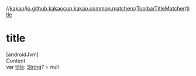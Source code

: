 //[kakao](../../../index.md)/[io.github.kakaocup.kakao.common.matchers](../index.md)/[ToolbarTitleMatcher](index.md)/[title](title.md)



# title  
[androidJvm]  
Content  
var [title](title.md): [String](https://kotlinlang.org/api/latest/jvm/stdlib/kotlin/-string/index.html)? = null  



